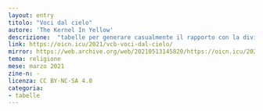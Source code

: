 ```yaml
---
layout: entry
titolo: "Voci dal cielo"
autore: 'The Kernel In Yellow'
descrizione:  "tabelle per generare casualmente il rapporto con la divinità"
link: https://oicn.icu/2021/vcb-voci-dal-cielo/
mirror: https://web.archive.org/web/20210513145820/https://oicn.icu/2021/vcb-voci-dal-cielo/
tema: religione
mese: marzo 2021
zine-n: -
licenza: CC BY-NC-SA 4.0
categoria:
- tabelle
---
```

